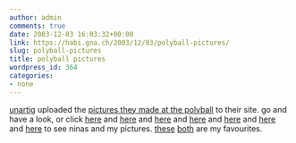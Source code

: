 ```yaml
---
author: admin
comments: true
date: 2003-12-03 16:03:32+00:00
link: https://habi.gna.ch/2003/12/03/polyball-pictures/
slug: polyball-pictures
title: polyball pictures
wordpress_id: 364
categories:
- none
---
```


[unartig](http://unartig.ch/) uploaded the [pictures they made at the polyball](http://unartig.ch/projects/projects_polyball_2003_start.html) to their site. 
go and have a look, or click [here](http://www.unartig.ch/do/PolyballPhoto.do?page=3&project=Polyball+2003&hour=0&minutes=40&filename=03_polydruck-1044.jpg&time=12%3A42+AM) and [here](http://www.unartig.ch/do/PolyballPhoto.do?page=3&project=Polyball+2003&hour=0&minutes=40&filename=03_polydruck-1045.jpg&time=12%3A43+AM) and [here](http://www.unartig.ch/do/PolyballPhoto.do?page=3&project=Polyball+2003&hour=0&minutes=40&filename=03_polydruck-1049.jpg&time=12%3A43+AM) and [here](http://www.unartig.ch/do/PolyballPhoto.do?page=3&project=Polyball+2003&hour=0&minutes=40&filename=03_polydruck-1048.jpg&time=12%3A43+AM) and [here](http://www.unartig.ch/do/PolyballPhoto.do?page=3&project=Polyball+2003&hour=0&minutes=40&filename=03_polydruck-1047.jpg&time=12%3A43+AM) and [here](http://www.unartig.ch/do/PolyballPhoto.do?page=3&project=Polyball+2003&hour=0&minutes=40&filename=03_polydruck-1046.jpg&time=12%3A43+AM) and [here](http://www.unartig.ch/do/PolyballPhoto.do?page=2&project=Polyball+2003&hour=0&minutes=40&filename=03_polydruck-1043.jpg&time=12%3A42+AM) to see ninas and my pictures.
[these](http://www.unartig.ch/do/PolyballPhoto.do?page=3&project=Polyball+2003&hour=0&minutes=40&filename=03_polydruck-1045.jpg&time=12%3A43+AM) [both](http://www.unartig.ch/do/PolyballPhoto.do?page=3&project=Polyball+2003&hour=0&minutes=40&filename=03_polydruck-1047.jpg&time=12%3A43+AM) are my favourites.
